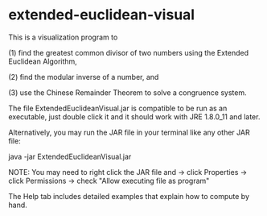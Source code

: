 # extended-euclidean-visual

  This is a visualization program to

  (1) find the greatest common divisor of two numbers using the Extended Euclidean Algorithm,

  (2) find the modular inverse of a number, and
  
  (3) use the Chinese Remainder Theorem to solve a congruence system.

  The file ExtendedEuclideanVisual.jar is compatible to be run as an executable, just double click it and it should work with JRE 1.8.0_11 and later.

  Alternatively, you may run the JAR file in your terminal like any other JAR file:
  
  java -jar ExtendedEuclideanVisual.jar

  NOTE: You may need to right click the JAR file and
  -> click Properties 
  -> click Permissions 
  -> check "Allow executing file as program"

  The Help tab includes detailed examples that explain how to compute by hand.